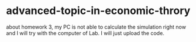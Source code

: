 advanced-topic-in-economic-throry
=================================
about homework 3, my PC is not able to calculate the simulation right now and I will try with the computer of Lab. I will just upload the code. 
